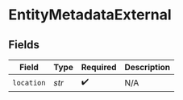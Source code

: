 # EntityMetadataExternal


## Fields

| Field              | Type               | Required           | Description        |
| ------------------ | ------------------ | ------------------ | ------------------ |
| `location`         | *str*              | :heavy_check_mark: | N/A                |
